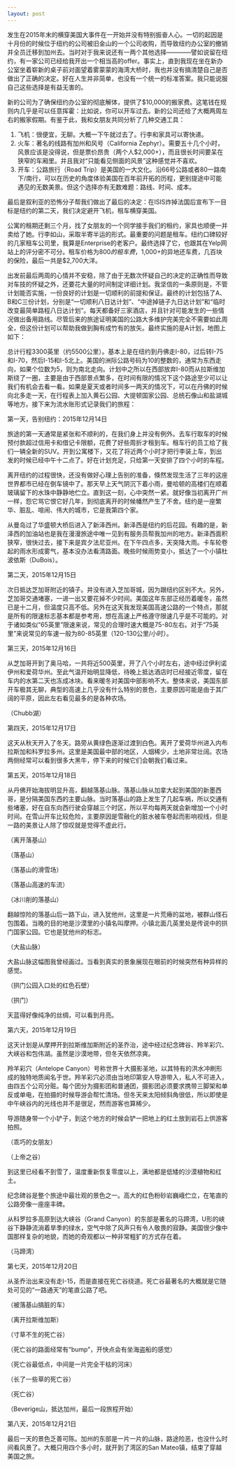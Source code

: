 ```yaml
---
layout: post
---
```

发生在2015年末的横穿美国大事件在一开始并没有特别振奋人心。一切的起因是十月份的时候位于纽约的公司被旧金山的一个公司收购，而导致纽约办公室的撤销并全员迁移到加州去。当时对于我来说还有一两个其他选择————譬如说留在纽约，有一家公司已经给我开出一个相当高的offer。事实上，直到我现在坐在新办公室坐着崭新的桌子前对面望着雾蒙蒙的海湾大桥时，我也并没有搞清楚自己是否做出了正确的决定。好在人生并非简单，也没有一个统一的标准答案。我只能说服自己这些选择是有益无害的。

新的公司为了确保纽约办公室的彻底解体，提供了$10,000的搬家费。这笔钱在规则内几乎是可以任意挥霍：比如说，你可以开车过去。新的公司还给了大概两周左右的搬家假期。有鉴于此，我和女朋友共同分析了几种交通工具：

  1. 飞机：很便宜，无聊。大概一下午就过去了。行李和家具可以寄快递。
  2. 火车：著名的线路有加州和风号（California Zephyr）。需要五十几个小时，风景应该是没得说，但是票价昂贵（两个人$2,000+），而且很长时间要呆在狭窄的车厢里。并且我对“只能看见侧面的风景”这种感觉并不喜欢。
  3. 开车：公路旅行（Road Trip）是美国的一大文化。沿66号公路或者80一路南下/南行，可以在历史的角度体验美国在百年前开拓的历程，更别提途中可能遇见的无数美景。但这个选择亦有无数难题：路线、时间、成本。

最后是叙利亚的恐怖分子帮我们做出了最后的决定：在ISIS炸掉法国后宣布下一目标是纽约的第二天，我们决定避开飞机，租车横穿美国。

公寓的租期还剩三个月，找了女朋友的一个同学接手我们的租约，家具也顺便一并卖给了她。行李如山，采取半寄半运的形式。最重要的问题是租车。纽约口碑较好的几家租车公司里，我算是Enterprise的老客户。最终选择了它，也跟其在Yelp网站上的评分密不可分。租车价格为$800的租车费，$1,000+的异地还车费，几百块的保险，最后一共是$2,700大洋。

出发前最后两周的心情并不安稳，除了由于无数次怀疑自己的决定的正确性而导致对车技的怀疑之外，还要花大量的时间制定详细计划。我坚信的一条原则是，不管计划能否实施，一份良好的计划是一切顺利的前提和保证。最终的计划包括了A、B和C三份计划，分别是“一切顺利八日达计划”、“中途掉链子九日达计划”和“临时改变最简单路程八日达计划”。每天都备好三家酒店，并且针对可能发生的一些情况做出备用路线。尽管后来的旅途证明美国的公路大多维护完美完全不需要如此周全，但这份计划可以帮助我做到胸有成竹有的放矢。最终实施的是A计划，地图上如下：

总计行程3300英里（约5500公里）。基本上是在纽约到丹佛走I-80，过后转I-75和I-70，然后I-15和I-5北上。美国的洲际公路号码为10的整数的，通常为东西走向，如果个位数为5，则为南北走向。计划中之所以在西部放弃I-80而从拉斯维加斯绕了一圈，主要是由于西部景点繁多，在时间有限的情况下这个路途至少可以让我们有机会去看一看。如果是夏天或者时间多一两天的情况下，可以在丹佛的时候向北多走一天，在行程表上加入黄石公园、大提顿国家公园、总统石像山和盐湖城等地方。接下来为流水账形式记录我们的旅程：

第一天，告别纽约：2015年12月14日

旅途的第一天通常是紧张和不顺利的，在我们身上并没有例外。去车行取车的时候预付款超过信用卡和借记卡限额，花费了好些周折才租到车。租车行的员工给了我们一辆全新的SUV。开到公寓楼下，又花了将近两个小时才把行李装上车，到出发的时候已经中午十二点了。好在计划充足，只给第一天安排了四个小时的车程。

离开纽约的过程很快，还没有做好心理上告别的准备，倏然发现生活了三年的这座世界都市已经在倒车镜中了。那天早上天气阴沉下着小雨，曼哈顿的高楼们在顺着玻璃留下的水珠中静静地伫立。直到这一刻，心中突然一紧。就好像当初离开广州一样，怨它骂它恨它好几年，到彻底离开的时候幡然产生了不舍。纽约是一座繁华、脏乱、喧闹、伟大的城市，它是我第四个家。

从曼岛过了华盛顿大桥后进入了新泽西州。新泽西是纽约的后花园。有趣的是，新泽西的加油站也是我在漫漫旅途中唯一见到有服务员帮我加州的地方。新泽西面积狭窄，很快过去，接下来是宾夕法尼亚州。在下午四点多，天突降大雨。卡车轮卷起的雨水形成雾气，基本没办法看清路面。晚些时候雨势变小，抵达了一个小镇杜波依斯（DuBois）。

第二天，2015年12月15日

次日抵达芝加哥附近的镇子。并没有进入芝加哥城，因为跟纽约区别不大。另外，芝加哥交通堵塞，一进一出又要花掉不少时间。美国这年东部正经历着暖冬，虽然已是十二月，但温度只高不低。另外在这天我发现美国高速公路的一个特点，那就是所有的限速标志基本都是参考用，想在高速上严格遵守限速几乎是不可能的。对于诸如类似“65英里”限速来说，常见的合理时速大概是75-80左右。对于“75英里”来说常见的车速一般为80-85英里（120-130公里/小时）。

第三天，2015年12月16日

从芝加哥开到了奥马哈，一共将近500英里，开了八个小时左右，途中经过伊利诺伊州和爱荷华州。至此气温开始明显降低，待晚上抵达酒店时已经接近零度，留在车内的水第二天也冻成冰块。看来暖冬对美国中部影响不大。整体来说，美国东部开车极其无聊，典型的高速上几乎没有什么特别的景色，主要原因可能是由于其广阔的平原，因此左右看见最多的是各种农场。

（Chubb湖）

第四天，2015年12月17日

这天从秋天开入了冬天。路旁从黄绿色逐渐过渡到白色。离开了爱荷华州进入内布拉斯加和科罗拉多州。这里是美国最中部的地区，人烟稀少，土地非常壮阔。农场两侧经常可以看到很多大黑牛，停下来的时候它们会朝我们看过来。

第五天，2015年12月18日

从丹佛开始海拔明显升高，翻越落基山脉。落基山脉从加拿大起到美国的新墨西哥，是分隔美国东西的主要山脉。当时落基山的路上发生了几起车祸，所以交通有些堵塞，好在自东向西行驶会穿越三个时区，所以平均每两天就会新增加一个小时时间。在雪山开车比较危险，主要原因是雪融化的脏水被车卷起而影响视线，但是一路的美景让人除了惊叹就是觉得不虚此行。

<p style="text-align: left;">
  （离开落基山）
</p>

（落基山）

<p style="text-align: left;">
  （落基山的滑雪场）
</p>

<p style="text-align: left;">
  （落基山高速的车流）
</p>

（冰川削的落基山）

翻越惊险的落基山后一路下山，进入犹他州，这里是一片荒瘠的盆地，被群山怪石包围着。当晚的目的地是沙漠里的小镇名叫摩押。小镇北面几英里处是传说中的拱门国家公园。它也是犹他州的标志。

<p style="text-align: left;">
  （大盐山脉）
</p>

<p style="text-align: left;">
  大盐山脉这幅图我曾经画过。当看到真实的景象展现在眼前的时候突然有种异样的感觉。
</p>

<p style="text-align: left;">
  （拱门公园入口处的红色石壁）
</p>

<p style="text-align: left;">
  （拱门）
</p>

天蓝得好像纯净的丝绸，可以看到月亮。

第六天，2015年12月19日

这天计划是从摩押开到拉斯维加斯附近的圣乔治，途中经过纪念碑谷、羚羊彩穴、大峡谷和包伟湖。虽然是沙漠地带，但冬天依然凉爽。

羚羊彩穴（Antelope Canyon）号称世界十大摄影圣地，以其特有的洪水冲刷形成的独特地质闻名于世。羚羊彩穴必须由当地印第安人导游带入，私人不可进入，由四五个公司分赃。每个团分为摄影团和普通团，摄影团必须要求携带三脚架和单反或单电，在拍摄的时候导游会帮忙清场。但冬天来太阳倾斜角很低，所以即使是中午峡谷内的光线也并不是很足，然而游客也算稀少。

导游随身带一个小铲子，到这个地方的时候会铲一把地上的红土放到岩石上供游客拍照。

（乖巧的女朋友）

<p style="text-align: left;">
  （上帝之谷）
</p>

到这里已经看不到雪了，温度重新恢复零度以上，满地都是低矮的沙漠植物和红土。

纪念碑谷是整个旅途中最壮观的景色之一。高大的红色粉砂岩巍峨伫立，在笔直的公路旁像一座座丰碑。

从科罗拉多高原到达大峡谷（Grand Canyon）的东部是著名的马蹄湾，U形的峡谷下静静流淌着旱季的绿水，空气中除了风声只有令人敬畏的寂静。美国很少像中国那样复杂的地貌，而她的奇观都以一种非常粗犷的方式存在着。

（马蹄湾）

第七天，2015年12月20日

从圣乔治出来没有走I-15，而是直接在死亡谷绕道。死亡谷最著名的大概就是它随处可见的“一路通天”的笔直公路了吧。

（被落基山搞脏的车）

（离开拉斯维加斯）

（寸草不生的死亡谷）

（死亡谷的路面经常有“bump”，开快点会有坐海盗船的感觉）

（死亡谷最低点，中间是一片完全干枯的河床）

（长了一些草的死亡谷）

（死亡谷）

（Beverige山，抵达加州，最后一段旅程开始）

第八天，2015年12月21日

最后一天的景色乏善可陈。加州的东部是一片一片的山脉，路途险恶，也没什么时间看风景了。大概只用四个多小时，就开到了湾区的San Mateo镇，结束了穿越美国之旅。